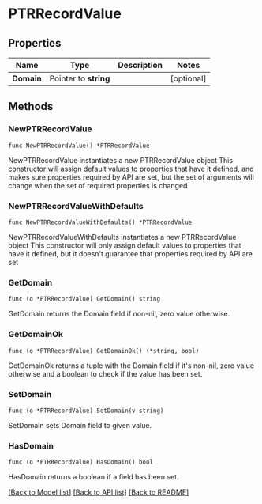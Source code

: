 # PTRRecordValue

## Properties

Name | Type | Description | Notes
------------ | ------------- | ------------- | -------------
**Domain** | Pointer to **string** |  | [optional] 

## Methods

### NewPTRRecordValue

`func NewPTRRecordValue() *PTRRecordValue`

NewPTRRecordValue instantiates a new PTRRecordValue object
This constructor will assign default values to properties that have it defined,
and makes sure properties required by API are set, but the set of arguments
will change when the set of required properties is changed

### NewPTRRecordValueWithDefaults

`func NewPTRRecordValueWithDefaults() *PTRRecordValue`

NewPTRRecordValueWithDefaults instantiates a new PTRRecordValue object
This constructor will only assign default values to properties that have it defined,
but it doesn't guarantee that properties required by API are set

### GetDomain

`func (o *PTRRecordValue) GetDomain() string`

GetDomain returns the Domain field if non-nil, zero value otherwise.

### GetDomainOk

`func (o *PTRRecordValue) GetDomainOk() (*string, bool)`

GetDomainOk returns a tuple with the Domain field if it's non-nil, zero value otherwise
and a boolean to check if the value has been set.

### SetDomain

`func (o *PTRRecordValue) SetDomain(v string)`

SetDomain sets Domain field to given value.

### HasDomain

`func (o *PTRRecordValue) HasDomain() bool`

HasDomain returns a boolean if a field has been set.


[[Back to Model list]](../README.md#documentation-for-models) [[Back to API list]](../README.md#documentation-for-api-endpoints) [[Back to README]](../README.md)


